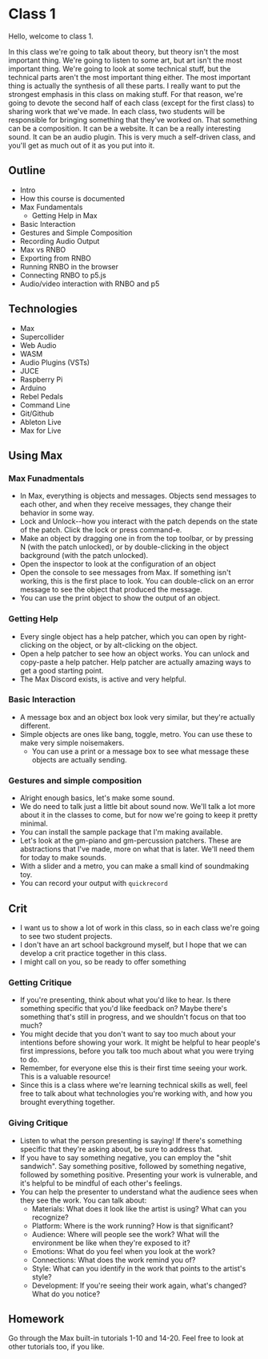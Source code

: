 # Class 1

Hello, welcome to class 1. 

In this class we're going to talk about theory, but theory isn't the most important thing. We're going to listen to some art, but art isn't the most important thing. We're going to look at some technical stuff, but the technical parts aren't the most important thing either. The most important thing is actually the synthesis of all these parts. I really want to put the strongest emphasis in this class on making stuff. For that reason, we're going to devote the second half of each class (except for the first class) to sharing work that we've made. In each class, two students will be responsible for bringing something that they've worked on. That something can be a composition. It can be a website. It can be a really interesting sound. It can be an audio plugin. This is very much a self-driven class, and you'll get as much out of it as you put into it. 

## Outline

- Intro
- How this course is documented
- Max Fundamentals
    - Getting Help in Max
- Basic Interaction
- Gestures and Simple Composition
- Recording Audio Output
- Max vs RNBO
- Exporting from RNBO
- Running RNBO in the browser
- Connecting RNBO to p5.js
- Audio/video interaction with RNBO and p5

## Technologies
- Max
- Supercollider
- Web Audio
- WASM
- Audio Plugins (VSTs)
- JUCE
- Raspberry Pi
- Arduino
- Rebel Pedals
- Command Line
- Git/Github
- Ableton Live
- Max for Live

## Using Max

### Max Funadmentals
- In Max, everything is objects and messages. Objects send messages to each other, and when they receive messages, they change their behavior in some way. 
- Lock and Unlock--how you interact with the patch depends on the state of the patch. Click the lock or press command-e.
- Make an object by dragging one in from the top toolbar, or by pressing N (with the patch unlocked), or by double-clicking in the object background (with the patch unlocked).
- Open the inspector to look at the configuration of an object
- Open the console to see messages from Max. If something isn't working, this is the first place to look. You can double-click on an error message to see the object that produced the message.
- You can use the print object to show the output of an object.

### Getting Help
- Every single object has a help patcher, which you can open by right-clicking on the object, or by alt-clicking on the object.
- Open a help patcher to see how an object works. You can unlock and copy-paste a help patcher. Help patcher are actually amazing ways to get a good starting point.
- The Max Discord exists, is active and very helpful.

### Basic Interaction
- A message box and an object box look very similar, but they're actually different. 
- Simple objects are ones like bang, toggle, metro. You can use these to make very simple noisemakers.
    - You can use a print or a message box to see what message these objects are actually sending.

### Gestures and simple composition
- Alright enough basics, let's make some sound.
- We do need to talk just a little bit about sound now. We'll talk a lot more about it in the classes to come, but for now we're going to keep it pretty minimal. 
- You can install the sample package that I'm making available.
- Let's look at the gm-piano and gm-percussion patchers. These are abstractions that I've made, more on what that is later. We'll need them for today to make sounds.
- With a slider and a metro, you can make a small kind of soundmaking toy.
- You can record your output with `quickrecord`

## Crit
- I want us to show a lot of work in this class, so in each class we're going to see two student projects.
- I don't have an art school background myself, but I hope that we can develop a crit practice together in this class.
- I might call on you, so be ready to offer something

### Getting Critique
- If you're presenting, think about what you'd like to hear. Is there something specific that you'd like feedback on? Maybe there's something that's still in progress, and we shouldn't focus on that too much?
- You might decide that you don't want to say too much about your intentions before showing your work. It might be helpful to hear people's first impressions, before you talk too much about what you were trying to do.
- Remember, for everyone else this is their first time seeing your work. This is a valuable resource!
- Since this is a class where we're learning technical skills as well, feel free to talk about what technologies you're working with, and how you brought everything together.

### Giving Critique
- Listen to what the person presenting is saying! If there's something specific that they're asking about, be sure to address that.
- If you have to say something negative, you can employ the "shit sandwich". Say something positive, followed by something negative, followed by something positive. Presenting your work is vulnerable, and it's helpful to be mindful of each other's feelings.
- You can help the presenter to understand what the audience sees when they see the work. You can talk about:
  - Materials: What does it look like the artist is using? What can you recognize?
  - Platform: Where is the work running? How is that significant?
  - Audience: Where will people see the work? What will the environment be like when they're exposed to it?
  - Emotions: What do you feel when you look at the work?
  - Connections: What does the work remind you of?
  - Style: What can you identify in the work that points to the artist's style?
  - Development: If you're seeing their work again, what's changed? What do you notice?

## Homework
Go through the Max built-in tutorials 1-10 and 14-20. Feel free to look at other tutorials too, if you like.
